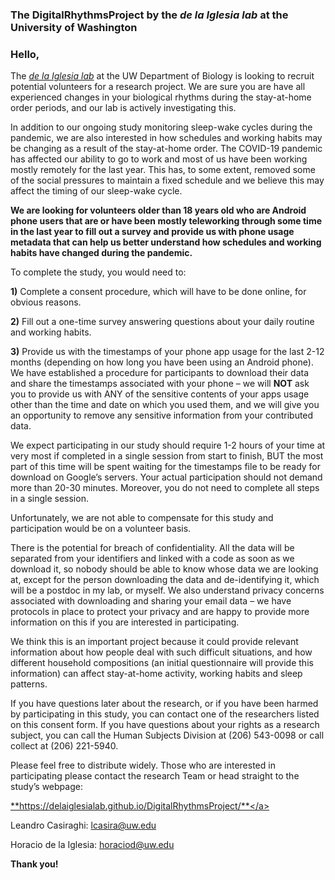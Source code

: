 ### **The DigitalRhythmsProject** by the *de la Iglesia lab* at the University of Washington

### Hello,

The <a href="http://depts.washington.edu/delaiglesialab/wordpress/" target="_blank">*de la Iglesia lab*</a> at the UW Department of Biology is looking to recruit potential volunteers for a research project. We are sure you are have all experienced changes in your biological rhythms during the stay-at-home order periods, and our lab is actively investigating this.

In addition to our ongoing study monitoring sleep-wake cycles during the pandemic, we are also interested in how schedules and working habits may be changing as a result of the stay-at-home order. The COVID-19 pandemic has affected our ability to go to work and most of us have been working mostly remotely for the last year. This has, to some extent, removed some of the social pressures to maintain a fixed schedule and we believe this may affect the timing of our sleep-wake cycle.

**We are looking for volunteers older than 18 years old who are Android phone users that are or have been mostly teleworking through some time in the last year to fill out a survey and provide us with phone usage metadata that can help us better understand how schedules and working habits have changed during the pandemic.**

To complete the study, you would need to:

**1)**	Complete a consent procedure, which will have to be done online, for obvious reasons.

**2)**	Fill out a one-time survey answering questions about your daily routine and working habits.

**3)**	Provide us with the timestamps of your phone app usage for the last 2-12 months (depending on how long you have been using an Android phone). We have established a procedure for participants to download their data and share the timestamps associated with your phone – we will **NOT** ask you to provide us with ANY of the sensitive contents of your apps usage other than the time and date on which you used them, and we will give you an opportunity to remove any sensitive information from your contributed data.

We expect participating in our study should require 1-2 hours of your time at very most if completed in a single session from start to finish, BUT the most part of this time will be spent waiting for the timestamps file to be ready for download on Google’s servers. Your actual participation should not demand more than 20-30 minutes. Moreover, you do not need to complete all steps in a single session.

Unfortunately, we are not able to compensate for this study and participation would be on a volunteer basis.

There is the potential for breach of confidentiality. All the data will be separated from your identifiers and linked with a code as soon as we download it, so nobody should be able to know whose data we are looking at, except for the person downloading the data and de-identifying it, which will be a postdoc in my lab, or myself. We also understand privacy concerns associated with downloading and sharing your email data – we have protocols in place to protect your privacy and are happy to provide more information on this if you are interested in participating.

We think this is an important project because it could provide relevant information about how people deal
with such difficult situations, and how different household compositions (an initial questionnaire will
provide this information) can affect stay-at-home activity, working habits and sleep patterns.

If you have questions later about the research, or if you have been harmed by participating in this study, you can contact one of the researchers listed on this consent form.  If you have questions about your rights as a research subject, you can call the Human Subjects Division at (206) 543-0098 or call collect at (206) 221-5940.

Please feel free to distribute widely. Those who are interested in participating please contact the research
Team or head straight to the study’s webpage:

<a href="https://delaiglesialab.github.io/DigitalRhythmsProject/" target="blank">**https://delaiglesialab.github.io/DigitalRhythmsProject/**</a>

Leandro Casiraghi: lcasira@uw.edu

Horacio de la Iglesia: horaciod@uw.edu

**Thank you!**
